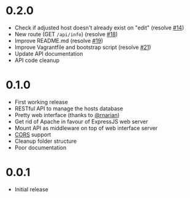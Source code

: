 # 0.2.0

* Check if adjusted host doesn't already exist on "edit" (resolve [#14](https://github.com/frdmn/hostkeeper/issues/14))
* New route (GET `/api/info`) (resolve [#18](https://github.com/frdmn/hostkeeper/issues/18))
* Improve README.md (resolve [#19](https://github.com/frdmn/hostkeeper/issues/19))
* Improve Vagrantfile and bootstrap script (resolve [#21](https://github.com/frdmn/hostkeeper/issues/21))
* Update API documentation
* API code cleanup

# 0.1.0
* First working release
* RESTful API to manage the hosts database
* Pretty web interface (thanks to [@rnarian](https://github.com/rnarian))
* Get rid of Apache in favour of ExpressJS web server
* Mount API as middleware on top of web interface server
* [CORS](https://en.wikipedia.org/wiki/Cross-origin_resource_sharing) support
* Cleanup folder structure
* Poor documentation

# 0.0.1
* Initial release
